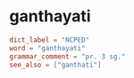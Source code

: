 # ganthayati

``` toml
dict_label = "NCPED"
word = "ganthayati"
grammar_comment = "pr. 3 sg."
see_also = ["ganthati"]
```

